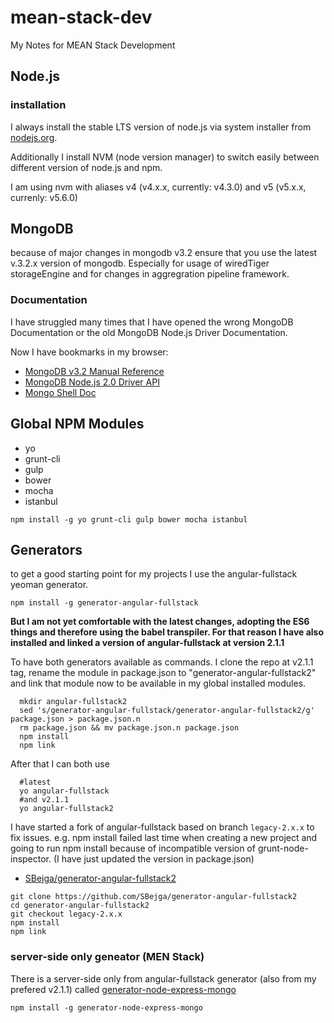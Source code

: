 # mean-stack-dev

My Notes for MEAN Stack Development

## Node.js

### installation

I always install the stable LTS version of node.js via system installer from [nodejs.org](https://nodejs.org/en/).

Additionally I install NVM (node version manager) to switch easily between different version of node.js and npm.

I am using nvm with aliases v4 (v4.x.x, currently: v4.3.0) and v5 (v5.x.x, currenly: v5.6.0)

## MongoDB

because of major changes in mongodb v3.2 ensure that you use the latest v.3.2.x version of mongodb. Especially for usage of wiredTiger storageEngine and for changes in aggregration pipeline framework.

### Documentation

I have struggled many times that I have opened the wrong MongoDB Documentation or the old MongoDB Node.js Driver Documentation.

Now I have bookmarks in my browser:

- [MongoDB v3.2 Manual Reference](https://docs.mongodb.org/manual/reference/)
- [MongoDB Node.js 2.0 Driver API](http://mongodb.github.io/node-mongodb-native/2.0/api/Cursor.html)
- [Mongo Shell Doc](https://docs.mongodb.org/manual/tutorial/write-scripts-for-the-mongo-shell/)

## Global NPM Modules

- yo
- grunt-cli
- gulp
- bower
- mocha
- istanbul

```npm install -g yo grunt-cli gulp bower mocha istanbul```

## Generators

to get a good starting point for my projects I use the angular-fullstack yeoman generator.

```npm install -g generator-angular-fullstack```
  
**But I am not yet comfortable with the latest changes, adopting the ES6 things and therefore using the babel transpiler. For that reason I have also installed and linked a version of angular-fullstack at version 2.1.1**

To have both generators available as commands. I clone the repo at v2.1.1 tag, rename the module in package.json to "generator-angular-fullstack2" and link that module now to be available in my global installed modules.

```
  mkdir angular-fullstack2
  sed 's/generator-angular-fullstack/generator-angular-fullstack2/g' package.json > package.json.n
  rm package.json && mv package.json.n package.json
  npm install
  npm link
```
  
After that I can both use 

```
  #latest
  yo angular-fullstack 
  #and v2.1.1
  yo angular-fullstack2
```

I have started a fork of angular-fullstack based on branch `legacy-2.x.x` to fix issues. e.g. npm install failed last time when creating a new project and going to run npm install because of incompatible version of grunt-node-inspector. (I have just updated the version in package.json)

- [SBejga/generator-angular-fullstack2](https://github.com/SBejga/generator-angular-fullstack2)
 
```
git clone https://github.com/SBejga/generator-angular-fullstack2
cd generator-angular-fullstack2
git checkout legacy-2.x.x
npm install 
npm link
```

### server-side only geneator (MEN Stack)

  There is a server-side only from angular-fullstack generator (also from my prefered v2.1.1) called [generator-node-express-mongo](https://github.com/Liam-Williams/generator-node-express-mongo)
  
    npm install -g generator-node-express-mongo
    
